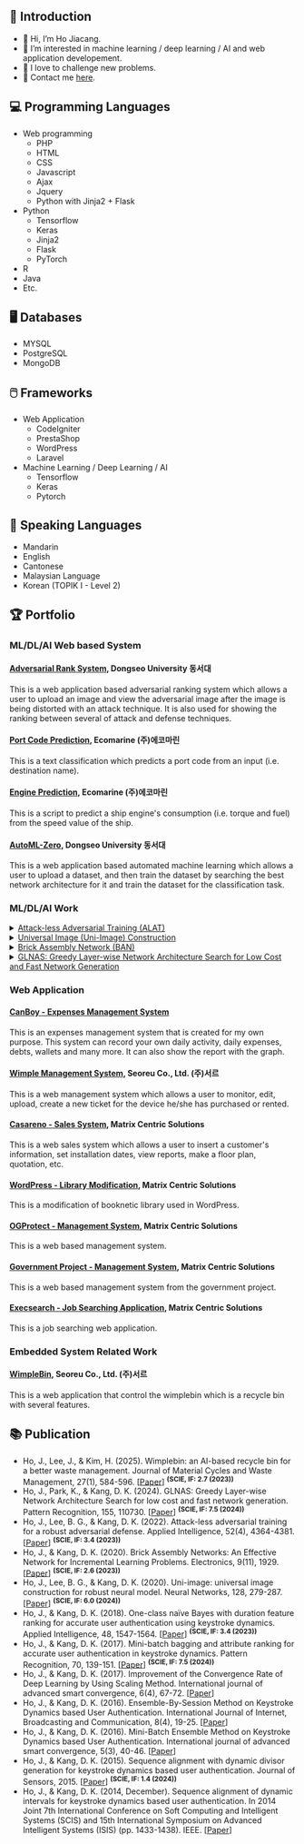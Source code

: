 ## 📑 Introduction
- 👋 Hi, I’m Ho Jiacang.
- 👀 I’m interested in machine learning / deep learning / AI and web application developement.
- 💪 I love to challenge new problems.
- 📧 Contact me [here](ho_jiacang@hotmail.com).

## 💻 Programming Languages
- Web programming
  - PHP
  - HTML
  - CSS
  - Javascript
  - Ajax
  - Jquery
  - Python with Jinja2 + Flask
- Python
  - Tensorflow
  - Keras
  - Jinja2
  - Flask
  - PyTorch
- R
- Java
- Etc.

## 🖥️ Databases
- MYSQL
- PostgreSQL
- MongoDB

## 🖱️ Frameworks
- Web Application
  - CodeIgniter
  - PrestaShop
  - WordPress
  - Laravel
- Machine Learning / Deep Learning / AI
  - Tensorflow
  - Keras
  - Pytorch

## 👅 Speaking Languages
- Mandarin
- English
- Cantonese
- Malaysian Language
- Korean (TOPIK I - Level 2)

## 🏆 Portfolio
### ML/DL/AI Web based System
#### [Adversarial Rank System](/adversarial_rank_system), Dongseo University 동서대
This is a web application based adversarial ranking system which allows a user to upload an image and view the adversarial image after the image is being distorted with an attack technique. It is also used for showing the ranking between several of attack and defense techniques.

#### [Port Code Prediction](/ecomarine), Ecomarine (주)에코마린
This is a text classification which predicts a port code from an input (i.e. destination name).

#### [Engine Prediction](https://github.com/canboy123/ecomarine_engine_prediction), Ecomarine (주)에코마린
This is a script to predict a ship engine's consumption (i.e. torque and fuel) from the speed value of the ship.

#### [AutoML-Zero](https://github.com/canboy123/automl_zero), Dongseo University 동서대
This is a web application based automated machine learning which allows a user to upload a dataset, and then train the dataset by searching the best network architecture for it and train the dataset for the classification task.

### ML/DL/AI Work
<details>
  <summary><a href="https://github.com/canboy123/alat">Attack-less Adversarial Training (ALAT)</a></summary>
  
  - Ho, J., Lee, B. G., & Kang, D. K. (2022). Attack-less adversarial training for a robust adversarial defense. Applied Intelligence, 52(4), 4364-4381. [[Paper](https://link.springer.com/article/10.1007/s10489-021-02523-y)]
</details>
<details>
  <summary><a href="https://github.com/canboy123/uip">Universal Image (Uni-Image) Construction</a></summary>
  
  - Ho, J., Lee, B. G., & Kang, D. K. (2020). Uni-image: universal image construction for robust neural model. Neural Networks, 128, 279-287. [[Paper](https://www.sciencedirect.com/science/article/abs/pii/S089360802030188X)]
</details>
<details>
  <summary><a href="https://github.com/canboy123/ban">Brick Assembly Network (BAN)</a></summary>
    
  - Ho, J., & Kang, D. K. (2020). Brick Assembly Networks: An Effective Network for Incremental Learning Problems. Electronics, 9(11), 1929. [[Paper](https://www.mdpi.com/2079-9292/9/11/1929)]
</details>
<details>
  <summary><a href="https://github.com/canboy123/glnas">GLNAS: Greedy Layer-wise Network Architecture Search for Low Cost and Fast Network Generation</a></summary>
  
  - Ho, J., Park, K., & Kang, D. K. (2024). GLNAS: Greedy Layer-wise Network Architecture Search for low cost and fast network generation. Pattern Recognition, 155, 110730. [[Paper](https://www.sciencedirect.com/science/article/abs/pii/S089360802030188X)](https://www.sciencedirect.com/science/article/abs/pii/S0031320324004813))]
</details>
  
### Web Application
#### [CanBoy - Expenses Management System](canboy)
This is an expenses management system that is created for my own purpose. This system can record your own daily activity, daily expenses, debts, wallets and many more. It can also show the report with the graph.

#### [Wimple Management System](/seoreu_cms), Seoreu Co., Ltd. (주)서르
This is a web management system which allows a user to monitor, edit, upload, create a new ticket for the device he/she has purchased or rented.

#### [Casareno - Sales System](/casareno), Matrix Centric Solutions
This is a web sales system which allows a user to insert a customer's information, set installation dates, view reports, make a floor plan, quotation, etc.

#### [WordPress - Library Modification](/sesb), Matrix Centric Solutions
This is a modification of booknetic library used in WordPress.

#### [OGProtect - Management System](/ogprotect), Matrix Centric Solutions
This is a web based management system.

#### [Government Project - Management System](/government), Matrix Centric Solutions
This is a web based management system from the government project.

#### [Execsearch - Job Searching Application](/execsearch), Matrix Centric Solutions
This is a job searching web application.

### Embedded System Related Work
#### [WimpleBin](/wimplebin), Seoreu Co., Ltd. (주)서르
This is a web application that control the wimplebin which is a recycle bin with several features.

## 📚 Publication 
- Ho, J., Lee, J., & Kim, H. (2025). Wimplebin: an AI-based recycle bin for a better waste management. Journal of Material Cycles and Waste Management, 27(1), 584-596. [[Paper](https://link.springer.com/article/10.1007/s10163-024-02145-9)] <sup>**(SCIE, IF: 2.7 (2023))**</sup>
- Ho, J., Park, K., & Kang, D. K. (2024). GLNAS: Greedy Layer-wise Network Architecture Search for low cost and fast network generation. Pattern Recognition, 155, 110730. [[Paper](https://www.sciencedirect.com/science/article/abs/pii/S0031320324004813)] <sup>**(SCIE, IF: 7.5 (2024))**</sup>
- Ho, J., Lee, B. G., & Kang, D. K. (2022). Attack-less adversarial training for a robust adversarial defense. Applied Intelligence, 52(4), 4364-4381. [[Paper](https://link.springer.com/article/10.1007/s10489-021-02523-y)] <sup>**(SCIE, IF: 3.4 (2023))**</sup>
- Ho, J., & Kang, D. K. (2020). Brick Assembly Networks: An Effective Network for Incremental Learning Problems. Electronics, 9(11), 1929. [[Paper](https://www.mdpi.com/2079-9292/9/11/1929)] <sup>**(SCIE, IF: 2.6 (2023))**</sup>
- Ho, J., Lee, B. G., & Kang, D. K. (2020). Uni-image: universal image construction for robust neural model. Neural Networks, 128, 279-287. [[Paper](https://www.sciencedirect.com/science/article/abs/pii/S089360802030188X)] <sup>**(SCIE, IF: 6.0 (2024))**</sup>
- Ho, J., & Kang, D. K. (2018). One-class naïve Bayes with duration feature ranking for accurate user authentication using keystroke dynamics. Applied Intelligence, 48, 1547-1564. [[Paper](https://link.springer.com/article/10.1007/s10489-017-1020-2)] <sup>**(SCIE, IF: 3.4 (2023))**</sup>
- Ho, J., & Kang, D. K. (2017). Mini-batch bagging and attribute ranking for accurate user authentication in keystroke dynamics. Pattern Recognition, 70, 139-151. [[Paper](https://www.sciencedirect.com/science/article/abs/pii/S003132031730184X)] <sup>**(SCIE, IF: 7.5 (2024))**</sup>
- Ho, J., & Kang, D. K. (2017). Improvement of the Convergence Rate of Deep Learning by Using Scaling Method. International journal of advanced smart convergence, 6(4), 67-72. [[Paper](https://koreascience.kr/article/JAKO201707851602748.page)]
- Ho, J., & Kang, D. K. (2016). Ensemble-By-Session Method on Keystroke Dynamics based User Authentication. International Journal of Internet, Broadcasting and Communication, 8(4), 19-25. [[Paper](https://koreascience.kr/article/JAKO201632073077485.pdf)]
- Ho, J., & Kang, D. K. (2016). Mini-Batch Ensemble Method on Keystroke Dynamics based User Authentication. International journal of advanced smart convergence, 5(3), 40-46. [[Paper](https://koreascience.kr/article/JAKO201630762634086.page)]
- Ho, J., & Kang, D. K. (2015). Sequence alignment with dynamic divisor generation for keystroke dynamics based user authentication. Journal of Sensors, 2015. [[Paper](https://www.hindawi.com/journals/js/2015/935986/)] <sup>**(SCIE, IF: 1.4 (2024))**</sup>
- Ho, J., & Kang, D. K. (2014, December). Sequence alignment of dynamic intervals for keystroke dynamics based user authentication. In 2014 Joint 7th International Conference on Soft Computing and Intelligent Systems (SCIS) and 15th International Symposium on Advanced Intelligent Systems (ISIS) (pp. 1433-1438). IEEE. [[Paper](https://ieeexplore.ieee.org/abstract/document/7044658)]
<!---
canboy123/canboy123 is a ✨ special ✨ repository because its `README.md` (this file) appears on your GitHub profile.
You can click the Preview link to take a look at your changes.
--->
